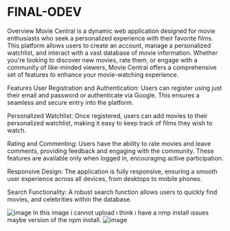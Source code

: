 # FINAL-ODEV

Overview
Movie Central is a dynamic web application designed for movie enthusiasts who seek a personalized experience with their favorite films. This platform allows users to create an account, manage a personalized watchlist, and interact with a vast database of movie information. Whether you're looking to discover new movies, rate them, or engage with a community of like-minded viewers, Movie Central offers a comprehensive set of features to enhance your movie-watching experience.

Features
User Registration and Authentication: Users can register using just their email and password or authenticate via Google. This ensures a seamless and secure entry into the platform.

Personalized Watchlist: Once registered, users can add movies to their personalized watchlist, making it easy to keep track of films they wish to watch.

Rating and Commenting: Users have the ability to rate movies and leave comments, providing feedback and engaging with the community. These features are available only when logged in, encouraging active participation.

Responsive Design: The application is fully responsive, ensuring a smooth user experience across all devices, from desktops to mobile phones.

Search Functionality: A robust search function allows users to quickly find movies,  and celebrities within the database.

![image](https://github.com/ezgiatatanir/FINAL-ODEV/assets/104724468/9e4bd48f-b1d8-440f-9ec2-a47dcb7c8c47)
In this image i cannot upload ı think ı have a nmp install ıssues maybe version of the npm install.
![image](https://github.com/ezgiatatanir/FINAL-ODEV/assets/104724468/2960efc3-5d44-4bcd-82fc-f62d43250287)

